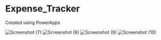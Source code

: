 # Expense_Tracker
Created using PowerApps


![Screenshot (7)](https://github.com/puneet1710/Expense_Tracker/assets/63282413/36485944-037e-459e-b51f-be426f79a6bf)
![Screenshot (8)](https://github.com/puneet1710/Expense_Tracker/assets/63282413/d53c017b-6a28-45e0-9ebd-8d3a621e77a8)
![Screenshot (9)](https://github.com/puneet1710/Expense_Tracker/assets/63282413/77ab67fa-801b-4e94-949a-97bc9de857b0)
![Screenshot (10)](https://github.com/puneet1710/Expense_Tracker/assets/63282413/833e3425-d970-47a6-91df-d3cd6c112508)

